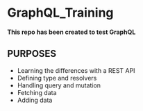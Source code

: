 # GraphQL_Training

**This repo has been created to test GraphQL**

## PURPOSES

- Learning the differences with a REST API
- Defining type and resolvers
- Handling query and mutation
- Fetching data
- Adding data